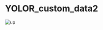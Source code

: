# YOLOR_custom_data2


![up](https://user-images.githubusercontent.com/71443389/187656220-c3e9e096-1808-4fd5-be95-402a2cb09580.jpg)
